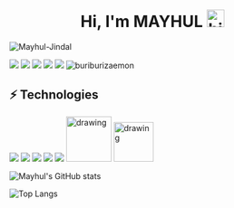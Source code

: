 <h1 align="center">Hi, I'm MAYHUL <img src="https://user-images.githubusercontent.com/1303154/88677602-1635ba80-d120-11ea-84d8-d263ba5fc3c0.gif" width="31x" alt="hi"></h1>

<p align="left"> <img src="https://komarev.com/ghpvc/?username=Mayhul-Jindal&label=Views&color=blue" alt="Mayhul-Jindal" /> </p>

<a href="mailto: mayhuljindal@gmail.com"><img src="https://img.shields.io/badge/-mayhuljindal%40gmail.com-C5221E?&style=for-the-badge&logo=Gmail&logoColor=white" ></a> 
<a href="https://www.linkedin.com/in/mayhul-jindal-774734217/"><img src="https://img.shields.io/badge/mayhul-link-%230077B5.svg?&style=for-the-badge&logo=linkedin&logoColor=white" ></a>
<a href="https://github.com/Mayhul-Jindal/"><img src="https://img.shields.io/badge/MAYHUL JINDAL-white.svg?&style=for-the-badge&logo=github&logoColor=black" ></a> 
<a href="https://twitter.com/mayhulnotmehul"><img src="https://img.shields.io/badge/MAYHUL-blue.svg?&style=for-the-badge&logo=twitter&logoColor=white" ></a>
<a href="discordapp.com/users/460880701617733633"><img src="https://img.shields.io/badge/TRIQUETRA-darkblue.svg?&style=for-the-badge&logo=discord&logoColor=white" ></a>
![buriburizaemon](https://user-images.githubusercontent.com/95216160/151976565-87d470db-ac7f-4765-85ce-c0a69a61e5cd.gif)

## ⚡ Technologies
![](https://www.vectorlogo.zone/logos/python/python-icon.svg)
![](https://www.vectorlogo.zone/logos/nodejs/nodejs-icon.svg)
![](https://www.vectorlogo.zone/logos/git-scm/git-scm-icon.svg)
![](https://www.vectorlogo.zone/logos/postgresql/postgresql-icon.svg)
![](https://www.vectorlogo.zone/logos/golang/golang-icon.svg)
<img src="https://bashlogo.com/img/symbol/svg/full_colored_dark.svg" alt="drawing" width="80"/>
<img src="http://3con14.biz/code/_data/js/intro/js-logo.png" alt="drawing" width="70"/>


![Mayhul's GitHub stats](https://github-readme-stats.vercel.app/api?username=Mayhul-Jindal&theme=github_dark&show_icons=true)

![Top Langs](https://github-readme-stats.vercel.app/api/top-langs/?username=Mayhul-Jindal&layout=compact&theme=github_dark)

